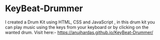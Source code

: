 # KeyBeat-Drummer
I created a Drum Kit using HTML, CSS and JavaScript , in this drum kit you can play music using the keys from your keyboard or by clicking on the wanted drum.
Visit here:- https://anujhardas.github.io/KeyBeat-Drummer/
